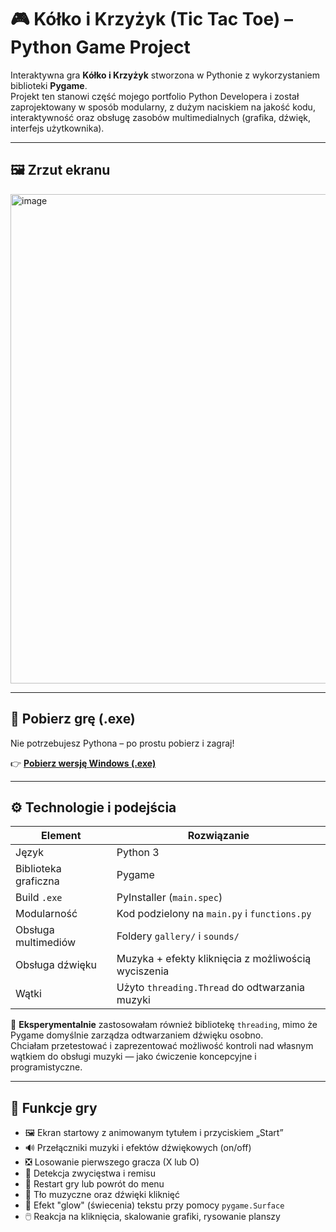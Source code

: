 # 🎮 Kółko i Krzyżyk (Tic Tac Toe) – Python Game Project

Interaktywna gra **Kółko i Krzyżyk** stworzona w Pythonie z wykorzystaniem biblioteki **Pygame**.  
Projekt ten stanowi część mojego portfolio Python Developera i został zaprojektowany w sposób modularny, z dużym naciskiem na jakość kodu, interaktywność oraz obsługę zasobów multimedialnych (grafika, dźwięk, interfejs użytkownika).

---

## 🖼️ Zrzut ekranu

<img width="994" height="783" alt="image" src="https://github.com/user-attachments/assets/63c165c4-a5f2-4dda-abf0-3eb838e06e60" />


---

## 🔽 Pobierz grę (.exe)

Nie potrzebujesz Pythona – po prostu pobierz i zagraj!

👉 **[Pobierz wersję Windows (.exe)](https://github.com/Alicja16/Kolko_i_Krzyzyk/releases/latest)**

---

## ⚙️ Technologie i podejścia

| Element                | Rozwiązanie                                         |
|------------------------|-----------------------------------------------------|
| Język                  | Python 3                                            |
| Biblioteka graficzna   | Pygame                                              |
| Build `.exe`           | PyInstaller (`main.spec`)                           |
| Modularność            | Kod podzielony na `main.py` i `functions.py`        |
| Obsługa multimediów    | Foldery `gallery/` i `sounds/`                      |
| Obsługa dźwięku        | Muzyka + efekty kliknięcia z możliwością wyciszenia |
| Wątki                  | Użyto `threading.Thread` do odtwarzania muzyki      |

🧪 **Eksperymentalnie** zastosowałam również bibliotekę `threading`, mimo że Pygame domyślnie zarządza odtwarzaniem dźwięku osobno.  
Chciałam przetestować i zaprezentować możliwość kontroli nad własnym wątkiem do obsługi muzyki — jako ćwiczenie koncepcyjne i programistyczne.

---

## 🧠 Funkcje gry

- 🖼️ Ekran startowy z animowanym tytułem i przyciskiem „Start”
- 🔊 Przełączniki muzyki i efektów dźwiękowych (on/off)
- ❎ Losowanie pierwszego gracza (X lub O)
- 🧩 Detekcja zwycięstwa i remisu
- 🔁 Restart gry lub powrót do menu
- 🎵 Tło muzyczne oraz dźwięki kliknięć
- 🎨 Efekt "glow" (świecenia) tekstu przy pomocy `pygame.Surface`
- 🖱️ Reakcja na kliknięcia, skalowanie grafiki, rysowanie planszy
